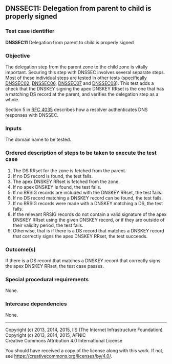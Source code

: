 ## DNSSEC11: Delegation from parent to child is properly signed

### Test case identifier
**DNSSEC11** Delegation from parent to child is properly signed

### Objective

The delegation step from the parent zone to the child zone is vitally
important. Securing this step with DNSSEC involves several separate
steps. Most of these individual steps are tested in other tests
(specifically [DNSSEC02](dnssec02.md), [DNSSEC06](dnssec06.md),
[DNSSEC07](dnssec07.md) and [DNSSEC08](dnssec08.md)). This test
adds a check that the DNSKEY signing the apex DNSKEY RRset is the one
that has a matching DS record at the parent, and verifies the delegation
step as a whole.

Section 5 in [RFC 4035](https://tools.ietf.org/html/rfc4035) describes
how a resolver authenticates DNS responses with DNSSEC.

### Inputs

The domain name to be tested.

### Ordered description of steps to be taken to execute the test case

1. The DS RRset for the zone is fetched from the parent.
2. If no DS record is found, the test fails.
3. The apex DNSKEY RRset is fetched from the zone.
4. If no apex DNSKEY is found, the test fails.
5. If no RRSIG records are included with the DNSKEY RRset, the test fails.
6. If no DS record matching a DNSKEY record can be found, the test fails.
7. If no RRSIG records were made with a DNSKEY matching a DS, the test fails.
8. If the relevant RRSIG records do not contain a valid signature of the apex
   DNSKEY RRset using the given DNSKEY record, or if they are outside of
   their validity period, the test fails.
9. Otherwise, that is if there is a DS record that matches a DNSKEY record
   that correctly signs the apex DNSKEY RRset, the test succeeds.

### Outcome(s)

If there is a DS record that matches a DNSKEY record that correctly signs the
apex DNSKEY RRset, the test case passes.

### Special procedural requirements

None.

### Intercase dependencies

None.

-------

Copyright (c) 2013, 2014, 2015, IIS (The Internet Infrastructure Foundation)  
Copyright (c) 2013, 2014, 2015, AFNIC  
Creative Commons Attribution 4.0 International License

You should have received a copy of the license along with this
work.  If not, see <https://creativecommons.org/licenses/by/4.0/>.

